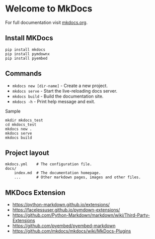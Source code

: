 # Welcome to MkDocs

For full documentation visit [mkdocs.org](https://www.mkdocs.org).

## Install MKDocs

```
pip install mkdocs
pip install pymdownx
pip install pyembed

```


## Commands
* `mkdocs new [dir-name]` - Create a new project.
* `mkdocs serve` - Start the live-reloading docs server.
* `mkdocs build` - Build the documentation site.
* `mkdocs -h` - Print help message and exit.


Sample

```
mkdir mkdocs_test
cd mkdocs_test
mkdocs new .
mkdocs serve
mkdocs build

```

## Project layout

    mkdocs.yml    # The configuration file.
    docs/
        index.md  # The documentation homepage.
        ...       # Other markdown pages, images and other files.


## MKDocs Extension

- https://python-markdown.github.io/extensions/
- https://facelessuser.github.io/pymdown-extensions/
- https://github.com/Python-Markdown/markdown/wiki/Third-Party-Extensions
- https://github.com/pyembed/pyembed-markdown
- https://github.com/mkdocs/mkdocs/wiki/MkDocs-Plugins
